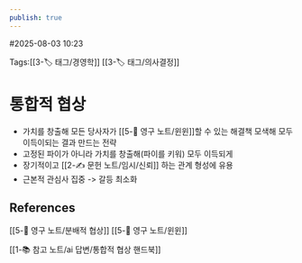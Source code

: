 ```yaml
---
publish: true
---
```

#2025-08-03 10:23

Tags:[[3-🏷️ 태그/경영학]] [[3-🏷️ 태그/의사결정]]

# 통합적 협상
- 가치를 창출해 모든 당사자가 [[5-💎 영구 노트/윈윈]]할 수 있는 해결책 모색해 모두 이득이되는 결과 만드는 전략
- 고정된 파이가 아니라 가치를 창출해(파이를 키워) 모두 이득되게
- 장기적이고 [[2-✍️ 문헌 노트/임시/신뢰]] 하는 관계 형성에 유용
- 근본적 관심사 집중 -> 갈등 최소화

## References
[[5-💎 영구 노트/분배적 협상]]
[[5-💎 영구 노트/윈윈]]

[[1-📚 참고 노트/ai 답변/통합적 협상 핸드북]]